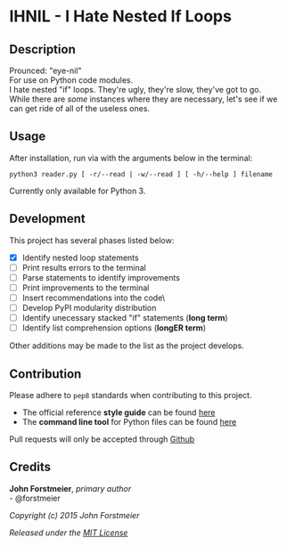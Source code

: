 # IHNIL - I Hate Nested If Loops

## Description

Prounced: "eye-nil"  
For use on Python code modules.  
I hate nested "if" loops. They're ugly, they're slow, they've got to go.  
While there are *some* instances where they are necessary, let's see if we  
can get ride of all of the useless ones.  

## Usage

After installation, run via with the arguments below in the terminal:  

```
python3 reader.py [ -r/--read | -w/--read ] [ -h/--help ] filename  
```  

Currently only available for Python 3.  

## Development

This project has several phases listed below:  
- [X] Identify nested loop statements
- [ ] Print results errors to the terminal
- [ ] Parse statements to identify improvements
- [ ] Print improvements to the terminal
- [ ] Insert recommendations into the code\
- [ ] Develop PyPI modularity distribution
- [ ] Identify unecessary stacked "if" statements (**long term**)
- [ ] Identify list comprehension options (**longER term**)

Other additions may be made to the list as the project develops.  

## Contribution

Please adhere to `pep8` standards when contributing to this project.  
+ The official reference **style guide** can be found [here](https://www.python.org/dev/peps/pep-0008/)  
+ The **command line tool** for Python files can be found [here](https://pypi.python.org/pypi/pep8)  

Pull requests will only be accepted through [Github](https://github.com/)  

## Credits

**John Forstmeier**, *primary author*  
\- @forstmeier

*Copyright (c) 2015 John Forstmeier*  

*Released under the [MIT License](https://github.com/forstmeier/pythonistics/blob/master/LICENSE.txt)*  

